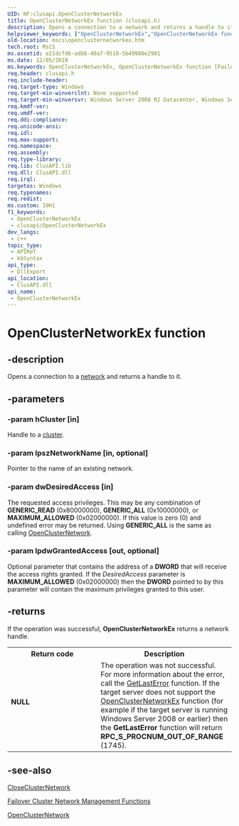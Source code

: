 ```yaml
---
UID: NF:clusapi.OpenClusterNetworkEx
title: OpenClusterNetworkEx function (clusapi.h)
description: Opens a connection to a network and returns a handle to it.
helpviewer_keywords: ["OpenClusterNetworkEx","OpenClusterNetworkEx function [Failover Cluster]","PCLUSAPI_OPEN_CLUSTER_NETWORK_EX","PCLUSAPI_OPEN_CLUSTER_NETWORK_EX function [Failover Cluster]","clusapi/OpenClusterNetworkEx","clusapi/PCLUSAPI_OPEN_CLUSTER_NETWORK_EX","mscs.openclusternetworkex"]
old-location: mscs\openclusternetworkex.htm
tech.root: MsCS
ms.assetid: e21dcfd6-adb6-40a7-9518-5b49988e2901
ms.date: 12/05/2018
ms.keywords: OpenClusterNetworkEx, OpenClusterNetworkEx function [Failover Cluster], PCLUSAPI_OPEN_CLUSTER_NETWORK_EX, PCLUSAPI_OPEN_CLUSTER_NETWORK_EX function [Failover Cluster], clusapi/OpenClusterNetworkEx, clusapi/PCLUSAPI_OPEN_CLUSTER_NETWORK_EX, mscs.openclusternetworkex
req.header: clusapi.h
req.include-header: 
req.target-type: Windows
req.target-min-winverclnt: None supported
req.target-min-winversvr: Windows Server 2008 R2 Datacenter, Windows Server 2008 R2 Enterprise
req.kmdf-ver: 
req.umdf-ver: 
req.ddi-compliance: 
req.unicode-ansi: 
req.idl: 
req.max-support: 
req.namespace: 
req.assembly: 
req.type-library: 
req.lib: ClusAPI.lib
req.dll: ClusAPI.dll
req.irql: 
targetos: Windows
req.typenames: 
req.redist: 
ms.custom: 19H1
f1_keywords:
 - OpenClusterNetworkEx
 - clusapi/OpenClusterNetworkEx
dev_langs:
 - c++
topic_type:
 - APIRef
 - kbSyntax
api_type:
 - DllExport
api_location:
 - ClusAPI.dll
api_name:
 - OpenClusterNetworkEx
---
```


# OpenClusterNetworkEx function


## -description

Opens a connection to a <a href="https://docs.microsoft.com/previous-versions/windows/desktop/mscs/networks">network</a> and returns a handle 
    to it.

## -parameters

### -param hCluster [in]

Handle to a <a href="https://docs.microsoft.com/previous-versions/windows/desktop/mscs/c-gly">cluster</a>.

### -param lpszNetworkName [in, optional]

Pointer to the name of an existing network.

### -param dwDesiredAccess [in]

The requested access privileges. This may be any combination of <b>GENERIC_READ</b> 
      (0x80000000), <b>GENERIC_ALL</b> (0x10000000), or <b>MAXIMUM_ALLOWED</b> 
      (0x02000000). If this value is zero (0) and undefined error may be returned. Using 
      <b>GENERIC_ALL</b> is the same as calling 
      <a href="https://docs.microsoft.com/windows/desktop/api/clusapi/nf-clusapi-openclusternetwork">OpenClusterNetwork</a>.

### -param lpdwGrantedAccess [out, optional]

Optional parameter that contains the address of a <b>DWORD</b> that will receive the 
      access rights granted. If the <i>DesiredAccess</i> parameter is 
      <b>MAXIMUM_ALLOWED</b> (0x02000000) then the <b>DWORD</b> pointed to by 
      this parameter will contain the maximum privileges granted to this user.

## -returns

If the operation was successful, 
      <b>OpenClusterNetworkEx</b> returns a network 
      handle.

<table>
<tr>
<th>Return code</th>
<th>Description</th>
</tr>
<tr>
<td width="40%">
<dl>
<dt><b>NULL</b></dt>
</dl>
</td>
<td width="60%">
The operation was not successful. For more information about the error, call the 
        <a href="https://docs.microsoft.com/windows/desktop/api/errhandlingapi/nf-errhandlingapi-getlasterror">GetLastError</a> function. If the target server does not 
        support the <a href="https://docs.microsoft.com/windows/desktop/api/clusapi/nf-clusapi-openclusternetworkex">OpenClusterNetworkEx</a> function 
        (for example if the target server is running Windows Server 2008 or earlier) then the 
        <b>GetLastError</b> function will return 
        <b>RPC_S_PROCNUM_OUT_OF_RANGE</b> (1745).

</td>
</tr>
</table>

## -see-also

<a href="https://docs.microsoft.com/windows/desktop/api/clusapi/nf-clusapi-closeclusternetwork">CloseClusterNetwork</a>



<a href="https://docs.microsoft.com/previous-versions/windows/desktop/mscs/network-management-functions">Failover Cluster Network Management Functions</a>



<a href="https://docs.microsoft.com/windows/desktop/api/clusapi/nf-clusapi-openclusternetwork">OpenClusterNetwork</a>

